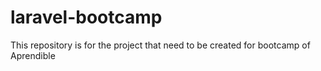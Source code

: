 # laravel-bootcamp
This repository is for the project that need to be created for bootcamp of Aprendible 
